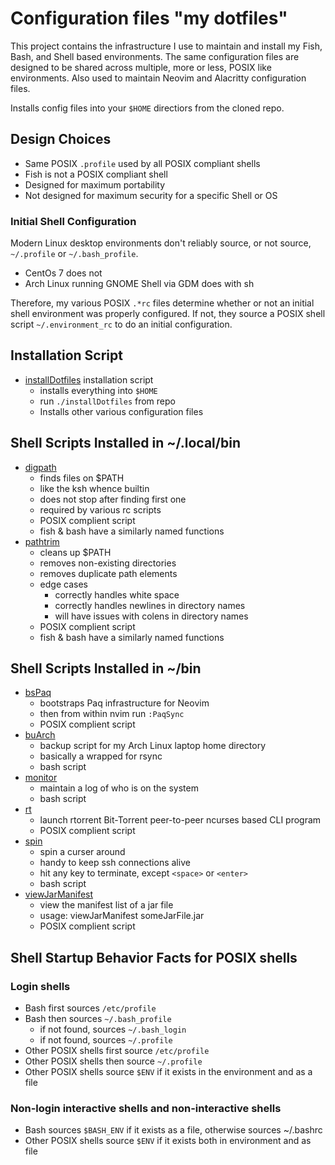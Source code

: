# Configuration files "my dotfiles"

This project contains the infrastructure I use to
maintain and install my Fish, Bash, and Shell based
environments.  The same configuration files are
designed to be shared across multiple, more or
less, POSIX like environments.  Also used to
maintain Neovim and Alacritty configuration files.

Installs config files into your `$HOME` directiors from
the cloned repo.

## Design Choices

* Same POSIX `.profile` used by all POSIX compliant shells
* Fish is not a POSIX compliant shell
* Designed for maximum portability
* Not designed for maximum security for a specific Shell or OS

### Initial Shell Configuration

Modern Linux desktop environments don't reliably source, or not source,
`~/.profile` or `~/.bash_profile`.

* CentOs 7 does not
* Arch Linux running GNOME Shell via GDM does with sh

Therefore, my various POSIX `.*rc` files determine whether or
not an initial shell environment was properly configured.
If not, they source a POSIX shell script `~/.environment_rc`
to do an initial configuration.

## Installation Script

* [installDotfiles](installDotfiles) installation script
  * installs everything into `$HOME`
  * run `./installDotfiles` from repo
  * Installs other various configuration files

## Shell Scripts Installed in ~/.local/bin

* [digpath](bin/digpath)
  * finds files on $PATH
  * like the ksh whence builtin
  * does not stop after finding first one
  * required by various rc scripts
  * POSIX complient script
  * fish & bash  have a similarly named functions
* [pathtrim](bin/pathtrim)
  * cleans up $PATH
  * removes non-existing directories
  * removes duplicate path elements
  * edge cases
    * correctly handles white space
    * correctly handles newlines in directory names
    * will have issues with colens in directory names
  * POSIX complient script
  * fish & bash  have a similarly named functions

## Shell Scripts Installed in ~/bin

* [bsPaq](bin/bsPaq)
  * bootstraps Paq infrastructure for Neovim
  * then from within nvim run `:PaqSync`
  * POSIX complient script
* [buArch](bin/buArch)
  * backup script for my Arch Linux laptop home directory
  * basically a wrapped for rsync
  * bash script
* [monitor](bin/monitor)
  * maintain a log of who is on the system
  * bash script
* [rt](bin/rt)
  * launch rtorrent Bit-Torrent peer-to-peer ncurses based CLI program
  * POSIX complient script
* [spin](bin/spin)
  * spin a curser around
  * handy to keep ssh connections alive
  * hit any key to terminate, except `<space>` or `<enter>`
  * bash script
* [viewJarManifest](bin/viewJarManifest)
  * view the manifest list of a jar file
  * usage: viewJarManifest someJarFile.jar
  * POSIX complient script

## Shell Startup Behavior Facts for POSIX shells

### Login shells

* Bash first sources `/etc/profile`
* Bash then sources `~/.bash_profile`
  * if not found, sources `~/.bash_login`
  * if not found, sources `~/.profile`
* Other POSIX shells first source `/etc/profile`
* Other POSIX shells then source `~/.profile`
* Other POSIX shells source `$ENV` if it exists in the environment and as a file

### Non-login interactive shells and non-interactive shells

* Bash sources `$BASH_ENV` if it exists as a file, otherwise sources ~/.bashrc
* Other POSIX shells source `$ENV` if it exists both in environment and as file
